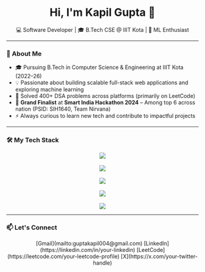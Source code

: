 <h1 align="center">Hi, I'm Kapil Gupta 👋</h1>

<p align="center">
  💻 Software Developer | 🎓 B.Tech CSE @ IIIT Kota | 🤖 ML Enthusiast <br>
</p>

---

### 🚀 About Me

- 🎓 Pursuing B.Tech in Computer Science & Engineering at IIIT Kota (2022–26)  
- 💡 Passionate about building scalable full-stack web applications and exploring machine learning  
- 🧠 Solved 400+ DSA problems across platforms (primarily on LeetCode)  
- 🏅 **Grand Finalist** at **Smart India Hackathon 2024** – Among top 6 across nation (PSID: SIH1640, Team Nirvana)  
- ⚡ Always curious to learn new tech and contribute to impactful projects

---

### 🛠️ My Tech Stack

<div align="center">
  <img src="https://skillicons.dev/icons?i=c,cpp,python,java,js" /><br><br>
  <img src="https://skillicons.dev/icons?i=html,css,tailwind,sass,react,vite,nodejs,express" /><br><br>
  <img src="https://skillicons.dev/icons?i=mysql,postgres,mongodb" /><br><br>
  <img src="https://skillicons.dev/icons?i=numpy,pandas,matplotlib,scikit-learn,tensorflow,keras" /><br><br>
  <img src="https://skillicons.dev/icons?i=github,docker,linux,postman,vscode,jupyter" />
</div>

---

### 📫 Let's Connect

<p align="center">
  [Gmail](mailto:guptakapil004@gmail.com)
  [LinkedIn](https://linkedin.com/in/your-linkedin)
  [LeetCode](https://leetcode.com/your-leetcode-profile)
  [X](https://x.com/your-twitter-handle)
</p>
